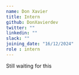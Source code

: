 ```yaml
---
name: Don Xavier
title: Intern
github: DonXavierdev
twitter: ""
linkedin: ""
slack: ""
joining_date: "16/12/2024"
role : intern
---
```


Still waiting for this
